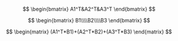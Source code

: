 
$$
\begin{bmatrix}
A1^T&A2^T&A3^T
\end{bmatrix}
$$

 
$$
\begin{bmatrix}
B1\\\\B2\\\\B3
\end{bmatrix}
$$

$$
\begin{matrix}
(A1^T*B1)+(A2^T*B2)+(A3^T*B3)
\end{matrix}
$$
